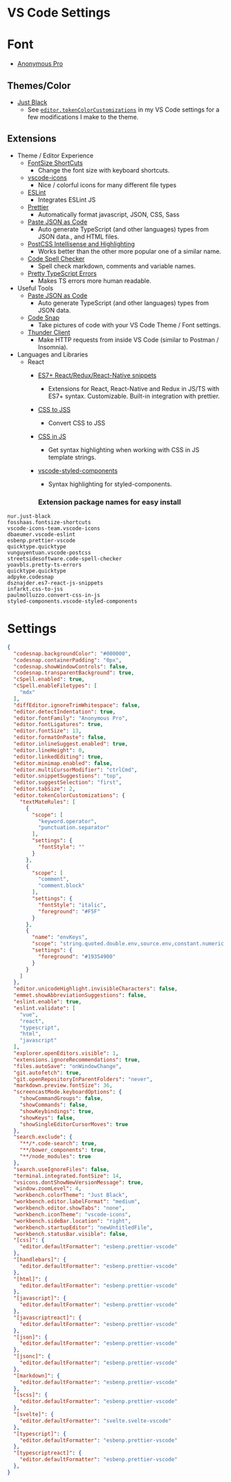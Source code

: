 # VS Code Settings

# Font

* [Anonymous Pro](https://www.marksimonson.com/fonts/view/anonymous-pro)

## Themes/Color

* [Just Black](https://marketplace.visualstudio.com/items?itemName=nur.just-black)
  * See [`editor.tokenColorCustomizations`](#settings) in my VS Code settings for a few modifications I make to the theme.

## Extensions

* Theme / Editor Experience
  * [FontSize ShortCuts](https://marketplace.visualstudio.com/items?itemName=fosshaas.fontsize-shortcuts)
    * Change the font size with keyboard shortcuts.
  * [vscode-icons](https://marketplace.visualstudio.com/items?itemName=vscode-icons-team.vscode-icons)
    * Nice / colorful icons for many different file types
  * [ESLint](https://marketplace.visualstudio.com/items?itemName=dbaeumer.vscode-eslint)
    * Integrates ESLint JS
  * [Prettier](https://marketplace.visualstudio.com/items?itemName=esbenp.prettier-vscode)
    * Automatically format javascript, JSON, CSS, Sass
  * [Paste JSON as Code](https://marketplace.visualstudio.com/items?itemName=quicktype.quicktype)
    * Auto generate TypeScript (and other languages) types from JSON data., and HTML files.
  * [PostCSS Intellisense and Highlighting](https://marketplace.visualstudio.com/items?itemName=vunguyentuan.vscode-postcss)
    * Works better than the other more popular one of a similar name.
  * [Code Spell Checker](https://marketplace.visualstudio.com/items?itemName=streetsidesoftware.code-spell-checker)
    * Spell check markdown, comments and variable names.
  * [Pretty TypeScript Errors](https://marketplace.visualstudio.com/items?itemName=yoavbls.pretty-ts-errors)
    * Makes TS errors more human readable.
* Useful Tools
  * [Paste JSON as Code](https://marketplace.visualstudio.com/items?itemName=quicktype.quicktype)
    * Auto generate TypeScript (and other languages) types from JSON data.
  * [Code Snap](https://marketplace.visualstudio.com/items?itemName=adpyke.codesnap)
    * Take pictures of code with your VS Code Theme / Font settings.
  * [Thunder Client](https://marketplace.visualstudio.com/items?itemName=rangav.vscode-thunder-client)
    * Make HTTP requests from inside VS Code (similar to Postman / Insomnia).
* Languages and Libraries
  * React
    * [ES7+ React/Redux/React-Native snippets](https://marketplace.visualstudio.com/items?itemName=dsznajder.es7-react-js-snippets)
      * Extensions for React, React-Native and Redux in JS/TS with ES7+ syntax. Customizable. Built-in integration with prettier.
    * [CSS to JSS](https://marketplace.visualstudio.com/items?itemName=infarkt.css-to-jss)
      * Convert CSS to JSS
    * [CSS in JS](https://marketplace.visualstudio.com/items?itemName=paulmolluzzo.convert-css-in-js)
      * Get syntax highlighting when working with CSS in JS template strings.
    * [vscode-styled-components](https://marketplace.visualstudio.com/items?itemName=styled-components.vscode-styled-components)
      * Syntax highlighting for styled-components.

      ### Extension package names for easy install

```
nur.just-black
fosshaas.fontsize-shortcuts
vscode-icons-team.vscode-icons
dbaeumer.vscode-eslint
esbenp.prettier-vscode
quicktype.quicktype
vunguyentuan.vscode-postcss
streetsidesoftware.code-spell-checker
yoavbls.pretty-ts-errors
quicktype.quicktype
adpyke.codesnap
dsznajder.es7-react-js-snippets
infarkt.css-to-jss
paulmolluzzo.convert-css-in-js
styled-components.vscode-styled-components
```

# Settings

```json
{
  "codesnap.backgroundColor": "#000000",
  "codesnap.containerPadding": "0px",
  "codesnap.showWindowControls": false,
  "codesnap.transparentBackground": true,
  "cSpell.enabled": true,
  "cSpell.enableFiletypes": [
    "mdx"
  ],
  "diffEditor.ignoreTrimWhitespace": false,
  "editor.detectIndentation": true,
  "editor.fontFamily": "Anonymous Pro",
  "editor.fontLigatures": true,
  "editor.fontSize": 13,
  "editor.formatOnPaste": false,
  "editor.inlineSuggest.enabled": true,
  "editor.lineHeight": 0,
  "editor.linkedEditing": true,
  "editor.minimap.enabled": false,
  "editor.multiCursorModifier": "ctrlCmd",
  "editor.snippetSuggestions": "top",
  "editor.suggestSelection": "first",
  "editor.tabSize": 2,
  "editor.tokenColorCustomizations": {
    "textMateRules": [
      {
        "scope": [
          "keyword.operator",
          "punctuation.separator"
        ],
        "settings": {
          "fontStyle": ""
        }
      },
      {
        "scope": [
          "comment",
          "comment.block"
        ],
        "settings": {
          "fontStyle": "italic",
          "foreground": "#F5F"
        }
      },
      {
        "name": "envKeys",
        "scope": "string.quoted.double.env,source.env,constant.numeric.env",
        "settings": {
          "foreground": "#19354900"
        }
      }
    ]
  },
  "editor.unicodeHighlight.invisibleCharacters": false,
  "emmet.showAbbreviationSuggestions": false,
  "eslint.enable": true,
  "eslint.validate": [
    "vue",
    "react",
    "typescript",
    "html",
    "javascript"
  ],
  "explorer.openEditors.visible": 1,
  "extensions.ignoreRecommendations": true,
  "files.autoSave": "onWindowChange",
  "git.autofetch": true,
  "git.openRepositoryInParentFolders": "never",
  "markdown.preview.fontSize": 36,
  "screencastMode.keyboardOptions": {
    "showCommandGroups": false,
    "showCommands": false,
    "showKeybindings": true,
    "showKeys": false,
    "showSingleEditorCursorMoves": true
  },
  "search.exclude": {
    "**/*.code-search": true,
    "**/bower_components": true,
    "**/node_modules": true
  },
  "search.useIgnoreFiles": false,
  "terminal.integrated.fontSize": 14,
  "vsicons.dontShowNewVersionMessage": true,
  "window.zoomLevel": 4,
  "workbench.colorTheme": "Just Black",
  "workbench.editor.labelFormat": "medium",
  "workbench.editor.showTabs": "none",
  "workbench.iconTheme": "vscode-icons",
  "workbench.sideBar.location": "right",
  "workbench.startupEditor": "newUntitledFile",
  "workbench.statusBar.visible": false,
  "[css]": {
    "editor.defaultFormatter": "esbenp.prettier-vscode"
  },
  "[handlebars]": {
    "editor.defaultFormatter": "esbenp.prettier-vscode"
  },
  "[html]": {
    "editor.defaultFormatter": "esbenp.prettier-vscode"
  },
  "[javascript]": {
    "editor.defaultFormatter": "esbenp.prettier-vscode"
  },
  "[javascriptreact]": {
    "editor.defaultFormatter": "esbenp.prettier-vscode"
  },
  "[json]": {
    "editor.defaultFormatter": "esbenp.prettier-vscode"
  },
  "[jsonc]": {
    "editor.defaultFormatter": "esbenp.prettier-vscode"
  },
  "[markdown]": {
    "editor.defaultFormatter": "esbenp.prettier-vscode"
  },
  "[scss]": {
    "editor.defaultFormatter": "esbenp.prettier-vscode"
  },
  "[svelte]": {
    "editor.defaultFormatter": "svelte.svelte-vscode"
  },
  "[typescript]": {
    "editor.defaultFormatter": "esbenp.prettier-vscode"
  },
  "[typescriptreact]": {
    "editor.defaultFormatter": "esbenp.prettier-vscode"
  },
}
```
